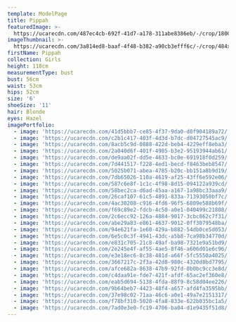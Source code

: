 ```yaml
---
template: ModelPage
title: Pippah
featuredImage: >-
  https://ucarecdn.com/487ec4cb-692f-41d7-a178-311abe8386eb/-/crop/1800x1127/0,0/-/preview/
imageThumbnail: >-
  https://ucarecdn.com/3a814ed8-baaf-4f48-b382-a90cb3efff6c/-/crop/484x638/296,3/-/preview/
firstName: Pippah
collection: Girls
height: 118cm
measurementType: bust
bust: 56cm
waist: 53cm
hips: 52cm
size: '6'
shoeSize: '11'
hair: Blonde
eyes: Hazel
imagePortfolio:
  - image: 'https://ucarecdn.com/41d5bbb7-ce85-4f37-9da0-d0f904189a72/'
  - image: 'https://ucarecdn.com/c2b1c417-403f-4d3d-b7dc-d04727545ac9/'
  - image: 'https://ucarecdn.com/8acb5c9d-0888-422d-beb4-4229eff8eba3/'
  - image: 'https://ucarecdn.com/2a040d6f-401f-4985-b3e2-95193944ab61/'
  - image: 'https://ucarecdn.com/de9aa02f-dd5e-4633-bc0e-691918f0d259/'
  - image: 'https://ucarecdn.com/7d441517-f228-4ed1-becd-f8463beb8547/'
  - image: 'https://ucarecdn.com/5025b071-abea-4785-b20c-bb151a8b9d19/'
  - image: 'https://ucarecdn.com/7db65026-110a-4619-af25-43ff6e592e06/'
  - image: 'https://ucarecdn.com/587c6e8f-1c1c-4f98-8d15-094122a939cd/'
  - image: 'https://ucarecdn.com/58bec2ca-d6ad-45aa-a167-1a98bc33aaa9/'
  - image: 'https://ucarecdn.com/26caf107-61c5-4891-833a-71393050bf7c/'
  - image: 'https://ucarecdn.com/4ac30208-c916-4fd6-96f5-6809e588b69f/'
  - image: 'https://ucarecdn.com/f69c89e2-fdcb-4c50-a0e1-040499c21808/'
  - image: 'https://ucarecdn.com/2c6ecc92-126a-4884-9017-3cbc862c7f31/'
  - image: 'https://ucarecdn.com/abe29a83-e861-4637-9012-0ff3079548ba/'
  - image: 'https://ucarecdn.com/94e621fa-1e60-429a-b882-54db0ce5d053/'
  - image: 'https://ucarecdn.com/6e5c0c3f-4941-43dc-a5b8-7ca98b34770d/'
  - image: 'https://ucarecdn.com/e831c705-21c8-49af-ba98-7321e9a51bd9/'
  - image: 'https://ucarecdn.com/2e245e4f-af55-4ae5-8f46-a606d01e6c96/'
  - image: 'https://ucarecdn.com/e3e18ec6-8c38-481d-a66f-5fc5550a4025/'
  - image: 'https://ucarecdn.com/3667217c-2f3a-42d8-980c-4320d8bd7795/'
  - image: 'https://ucarecdn.com/afce682a-8638-47b9-92fd-0b0bc9cc3e8d/'
  - image: 'https://ucarecdn.com/c4daa91e-fde7-421f-afdf-65ac2ef360e8/'
  - image: 'https://ucarecdn.com/eab5d694-5138-4fda-88f9-8c58d04ee226/'
  - image: 'https://ucarecdn.com/9b64beb7-4423-48f4-a657-afd4fa3595bb/'
  - image: 'https://ucarecdn.com/37e98c02-71aa-46c6-a0e1-49a7e2151317/'
  - image: 'https://ucarecdn.com/f78bf310-5020-4fa8-833e-622b035bc1a5/'
  - image: 'https://ucarecdn.com/7ad0e3e0-fc19-4706-ba04-d1e9435f51d8/'
---
```


